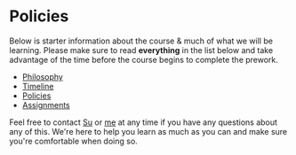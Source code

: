 # Policies

Below is starter information about the course & much of what we will be learning. Please make sure to read **everything** in the list below and take advantage of the time before the course begins to complete the prework.

* [Philosophy](./philosophy.md)
* [Timeline](./philosophy.md)
* [Policies](./policies.md)
* [Assignments](./assignments.md)

Feel free to contact [Su](mailto:su@theironyard.com) or [me](mailto:robert@theironyard.com) at any time if you have any questions about any of this. We're here to help you learn as much as you can and make sure you're comfortable when doing so.
